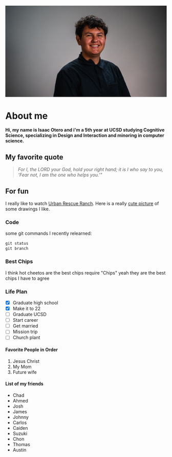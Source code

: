 ![me](Me.jpg)
# About me
**Hi, my name is Isaac Otero and i'm a 5th year at UCSD studying Cognitive Science, specializing in Design and Interaction and minoring in computer science.**

## My favorite quote
> *For I, the LORD your God, hold your right hand; it is I who say to you, 'Fear not, I am the one who helps you.'"*

## For fun
I really like to watch [Urban Rescue Ranch](https://www.youtube.com/c/TheUrbanRescueRanch).
Here is a really [cute picture](cute%20picture%202.jpeg) of some drawings I like.
### Code
some git commands I recently relearned:
```
git status
git branch
```
### Best Chips 
I think hot cheetos are the best chips
require "Chips" 
yeah they are the best chips I have to agree

### Life Plan
- [x] Graduate high school
- [x] Make it to 22
- [ ] Graduate UCSD
- [ ] Start career
- [ ] Get married
- [ ] Mission trip
- [ ] Church plant

#### Favorite People in Order
1. Jesus Christ
2. My Mom
3. Future wife 

#### List of my friends
- Chad 
- Ahmed
- Josh
- James
- Johnny
- Carlos
- Caiden
- Suzuki
- Chon
- Thomas
- Austin

